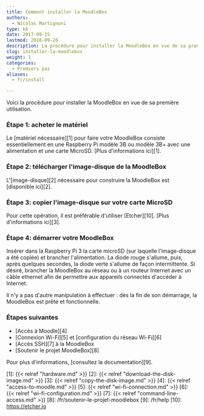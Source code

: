 ```yaml
---
title: Comment installer la MoodleBox
authors:
  - Nicolas Martignoni
type: kb
date: 2017-09-15
lastmod: 2018-09-28
description: La procédure pour installer la MoodleBox en vue de sa première utilisation est décrite ici
slug: installer-la-moodlebox
weight: 1
categories:
  - Premiers pas
aliases:
  - fr/install

---
```

Voici la procédure pour installer la MoodleBox en vue de sa première utilisation.

### Étape 1: acheter le matériel

Le [matériel nécessaire][1] pour faire votre MoodleBox consiste essentiellement en une Raspberry Pi modèle 3B ou modèle 3B+ avec une alimentation et une carte MicroSD. [Plus d'informations ici][1].

### Étape 2: télécharger l'image-disque de la MoodleBox

L'[image-disque][2] nécessaire pour construire la MoodleBox est [disponible ici][2].

### Étape 3: copier l'image-disque sur votre carte MicroSD

Pour cette opération, il est préférable d'utiliser [Etcher][10]. [Plus d'informations ici][3].

### Étape 4: démarrer votre MoodleBox

Insérer dans la Raspberry Pi 3 la carte microSD (sur laquelle l'image-disque a été copiée) et brancher l'alimentation. La diode rouge s'allume, puis, après quelques secondes, la diode verte s'allume de façon intermittente. Si désiré, brancher la MoodleBox au réseau ou à un routeur Internet avec un câble ethernet afin de permettre aux appareils connectés d'accéder à Internet.

Il n'y a pas d'autre manipulation à effectuer : dès la fin de son démarrage, la MoodleBox est prête et fonctionnelle.

### Étapes suivantes

  * [Accès à Moodle][4]
  * [Connexion Wi-Fi][5] et [configuration du réseau Wi-Fi][6]
  * [Accès SSH][7] à la MoodleBox
  * [Soutenir le projet MoodleBox][8]

Pour plus d'informations, [consultez la documentation][9].

 [1]: {{< relref "hardware.md" >}}
 [2]: {{< relref "download-the-disk-image.md" >}}
 [3]: {{< relref "copy-the-disk-image.md" >}}
 [4]: {{< relref "access-to-moodle.md" >}}
 [5]: {{< relref "wi-fi-connection.md" >}}
 [6]: {{< relref "wi-fi-configuration.md" >}}
 [7]: {{< relref "command-line-access.md" >}}
 [8]: /fr/soutenir-le-projet-moodlebox
 [9]: /fr/help
 [10]: https://etcher.io
